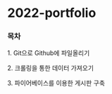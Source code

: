 # 2022-portfolio

<h3>목차</h3>

<p>1. Git으로 Github에 파일올리기</p>

<p>2. 크롤링을 통한 데이터 가져오기</p>

<p>3. 파이어베이스를 이용한 게시판 구축</p>


